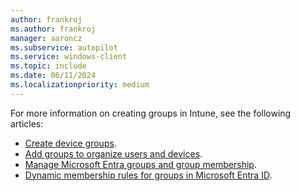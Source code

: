 ```yaml
---
author: frankroj
ms.author: frankroj
manager: aaroncz
ms.subservice: autopilot
ms.service: windows-client
ms.topic: include
ms.date: 06/11/2024
ms.localizationpriority: medium
---
```


<!-- This file is shared by the following articles:

tutorial/pre-provisioning/azure-ad-join-device-group.md
tutorial/pre-provisioning/hybrid-azure-ad-join-device-group.md
tutorial/self-deploying/self-deploying-device-group.md
tutorial/user-driven/azure-ad-join-device-group.md
tutorial/user-driven/hybrid-azure-ad-join-device-group.md
device-preparation/tutorial/user-driven/entra-join-device-group.md
device-preparation/tutorial/user-driven/entra-join-user-group.md

Headings are driven by article context. -->

For more information on creating groups in Intune, see the following articles:

- [Create device groups](/autopilot/enrollment-autopilot).
- [Add groups to organize users and devices](/mem/intune-service/fundamentals/groups-add).
- [Manage Microsoft Entra groups and group membership](/azure/active-directory/fundamentals/how-to-manage-groups).
- [Dynamic membership rules for groups in Microsoft Entra ID](/entra/identity/users/groups-dynamic-membership).